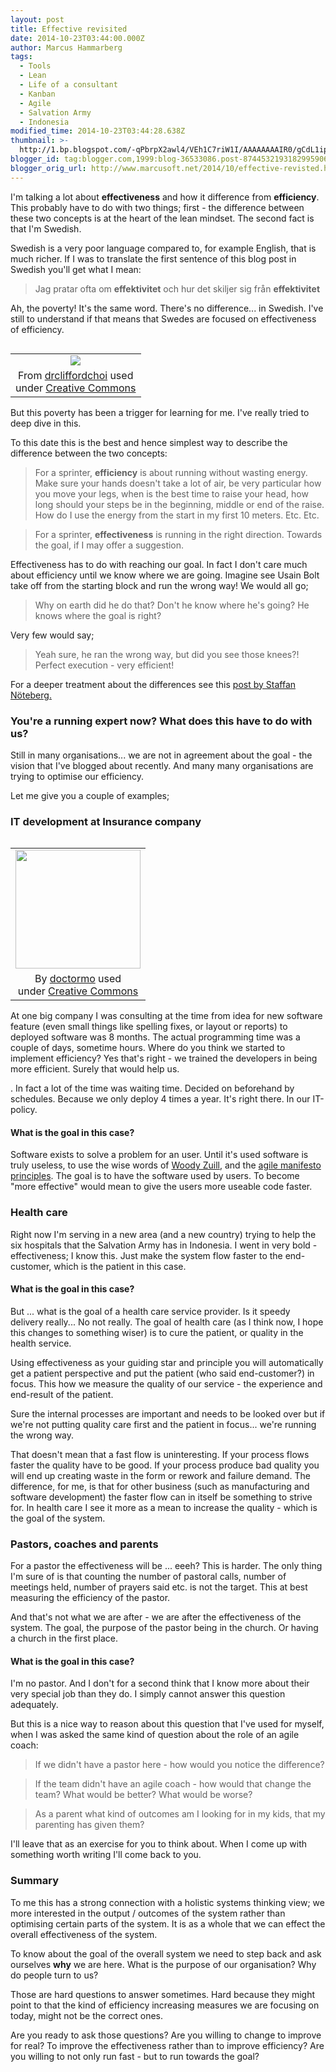 ```yaml
---
layout: post
title: Effective revisited
date: 2014-10-23T03:44:00.000Z
author: Marcus Hammarberg
tags:
  - Tools
  - Lean
  - Life of a consultant
  - Kanban
  - Agile
  - Salvation Army
  - Indonesia
modified_time: 2014-10-23T03:44:28.638Z
thumbnail: >-
  http://1.bp.blogspot.com/-qPbrpX2awl4/VEh1C7riW1I/AAAAAAAAIR0/gCdL1ip_PHo/s72-c/9096190838_350590d10d_m.jpg
blogger_id: tag:blogger.com,1999:blog-36533086.post-8744532193182995906
blogger_orig_url: http://www.marcusoft.net/2014/10/effective-revisted.html
---
```



I'm talking a lot about **effectiveness** and how it difference from
**efficiency**. This probably have to do with two things; first - the
difference between these two concepts is at the heart of the lean
mindset. The second fact is that I'm Swedish.

Swedish is a very poor language compared to, for example English, that
is much richer. If I was to translate the first sentence of this blog
post in Swedish you'll get what I mean:

> Jag pratar ofta om **effektivitet** och hur det skiljer sig från
> **effektivitet**

Ah, the poverty! It's the same word. There's no difference... in
Swedish. I've still to understand if that means that Swedes are focused
on effectiveness of efficiency.

<table class="tr-caption-container" data-cellpadding="0"
data-cellspacing="0"
style="float: left; margin-right: 1em; text-align: left;">
<colgroup>
<col style="width: 100%" />
</colgroup>
<tbody>
<tr class="odd">
<td style="text-align: center;"><a
href="http://1.bp.blogspot.com/-qPbrpX2awl4/VEh1C7riW1I/AAAAAAAAIR0/gCdL1ip_PHo/s1600/9096190838_350590d10d_m.jpg"
data-imageanchor="1"
style="clear: left; margin-bottom: 1em; margin-left: auto; margin-right: auto;"><img
src="http://1.bp.blogspot.com/-qPbrpX2awl4/VEh1C7riW1I/AAAAAAAAIR0/gCdL1ip_PHo/s1600/9096190838_350590d10d_m.jpg"
data-border="0" /></a></td>
</tr>
<tr class="even">
<td class="tr-caption" style="text-align: center;">From <a
href="https://www.flickr.com/photos/doctorcliff/"
target="_blank">drcliffordchoi</a> used<br />
under <a href="http://creativecommons.org/licenses/by-sa/3.0/"
target="_blank">Creative Commons</a><br />
</td>
</tr>
</tbody>
</table>

But this poverty has been a trigger for learning for me. I've really
tried to deep dive in this.

To this date this is the best and hence simplest way to describe the
difference between the two concepts:

> For a sprinter, **efficiency** is about running without wasting
> energy. Make sure your hands doesn't take a lot of air, be very
> particular how you move your legs, when is the best time to raise your
> head, how long should your steps be in the beginning, middle or end of
> the raise. How do I use the energy from the start in my first 10
> meters. Etc. Etc.

> For a sprinter, **effectiveness** is running in the right direction.
> Towards the goal, if I may offer a suggestion.

Effectiveness has to do with reaching our goal. In fact I don't care
much about efficiency until we know where we are going. Imagine see
Usain Bolt take off from the starting block and run the wrong way! We
would all go;

> Why on earth did he do that? Don't he know where he's going? He knows
> where the goal is right?

Very few would say;

> Yeah sure, he ran the wrong way, but did you see those knees?! Perfect
> execution - very efficient!

For a deeper treatment about the differences see this <a
href="http://blog.staffannoteberg.com/2014/06/12/efficiency-productivity-and-effectiveness/"
target="_blank">post by Staffan Nöteberg.</a>

### You're a running expert now? What does this have to do with us?

Still in many organisations... we are not in agreement about the goal -
the vision that I've blogged about recently. And many many organisations
are trying to optimise our efficiency.

Let me give you a couple of examples;

### IT development at Insurance company

<table class="tr-caption-container" data-cellpadding="0"
data-cellspacing="0"
style="float: right; margin-left: 1em; text-align: right;">
<colgroup>
<col style="width: 100%" />
</colgroup>
<tbody>
<tr class="odd">
<td style="text-align: center;"><a
href="http://4.bp.blogspot.com/--qDpUxXmqNU/VEh2xvOEucI/AAAAAAAAISA/xfTYC25J7dM/s1600/computer_programmer__ink_by_doctormo-d5q4fm1.png"
data-imageanchor="1"
style="clear: right; margin-bottom: 1em; margin-left: auto; margin-right: auto;"><img
src="http://4.bp.blogspot.com/--qDpUxXmqNU/VEh2xvOEucI/AAAAAAAAISA/xfTYC25J7dM/s1600/computer_programmer__ink_by_doctormo-d5q4fm1.png"
data-border="0" width="200" height="190" /></a></td>
</tr>
<tr class="even">
<td class="tr-caption" style="text-align: center;">By <a
href="http://doctormo.deviantart.com/art/Computer-Programmer-Ink-346207753"
target="_blank">doctormo</a> used<br />
under <a href="http://creativecommons.org/licenses/by-sa/3.0/"
target="_blank">Creative Commons</a></td>
</tr>
</tbody>
</table>

At one big company I was consulting at the time from idea for new
software feature (even small things like spelling fixes, or layout or
reports) to deployed software was 8 months. The actual programming time
was a couple of days, sometime hours.
Where do you think we started to implement efficiency?
Yes that's right - we trained the developers in being more efficient.
Surely that would help us.

. In fact a lot of the time was waiting time. Decided on beforehand by
schedules. Because we only deploy 4 times a year. It's right there. In
our IT-policy.

#### What is the goal in this case?

Software exists to solve a problem for an user. Until it's used software
is truly useless, to use the wise words of <a
href="http://zuill.us/WoodyZuill/2012/09/16/agile-maxims-presentation-at-agile-open-socal-2012/"
target="_blank">Woody Zuill</a>, and the
<a href="http://agilemanifesto.org/principles.html"
target="_blank">agile manifesto principles</a>. The goal is to have the
software used by users.
To become "more effective" would mean to give the users more useable
code faster.

### Health care

Right now I'm serving in a new area (and a new country) trying to help
the six hospitals that the Salvation Army has in Indonesia. I went in
very bold - effectiveness; I know this. Just make the system flow faster
to the end-customer, which is the patient in this case.

#### What is the goal in this case?

But ... what is the goal of a health care service provider. Is it speedy
delivery really... No not really. The goal of health care (as I think
now, I hope this changes to something wiser) is to cure the patient, or
quality in the health service.

Using effectiveness as your guiding star and principle you will
automatically get a patient perspective and put the patient (who said
end-customer?) in focus. This how we measure the quality of our
service - the experience and end-result of the patient.

Sure the internal processes are important and needs to be looked over
but if we're not putting quality care first and the patient in focus...
we're running the wrong way.

That doesn't mean that a fast flow is uninteresting. If your process
flows faster the quality have to be good. If your process produce bad
quality you will end up creating waste in the form or rework and failure
demand.
The difference, for me, is that for other business (such as
manufacturing and software development) the faster flow can in itself be
something to strive for. In health care I see it more as a mean to
increase the quality - which is the goal of the system.

### Pastors, coaches and parents

For a pastor the effectiveness will be ... eeeh? This is harder. The
only thing I'm sure of is that counting the number of pastoral calls,
number of meetings held, number of prayers said etc. is not the target.
This at best measuring the efficiency of the pastor.

And that's not what we are after - we are after the effectiveness of the
system. The goal, the purpose of the pastor being in the church. Or
having a church in the first place.

#### What is the goal in this case?

I'm no pastor. And I don't for a second think that I know more about
their very special job than they do. I simply cannot answer this
question adequately.

But this is a nice way to reason about this question that I've used for
myself, when I was asked the same kind of question about the role of an
agile coach:

> If we didn't have a pastor here - how would you notice the difference?

> If the team didn't have an agile coach - how would that change the
> team? What would be better? What would be worse?

> As a parent what kind of outcomes am I looking for in my kids, that my
> parenting has given them?  

I'll leave that as an exercise for you to think about. When I come up
with something worth writing I'll come back to you.

### Summary

To me this has a strong connection with a holistic systems thinking
view; we more interested in the output / outcomes of the system rather
than optimising certain parts of the system. It is as a whole that we
can effect the overall effectiveness of the system.

To know about the goal of the overall system we need to step back and
ask ourselves **why** we are here. What is the purpose of our
organisation? Why do people turn to us?

Those are hard questions to answer sometimes. Hard because they might
point to that the kind of efficiency increasing measures we are focusing
on today, might not be the correct ones.

Are you ready to ask those questions? Are you willing to change to
improve for real? To improve the effectiveness rather than to improve
efficiency? Are you willing to not only run fast - but to run towards
the goal?
